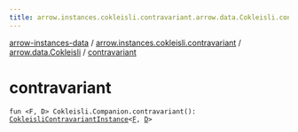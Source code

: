 ```yaml
---
title: arrow.instances.cokleisli.contravariant.arrow.data.Cokleisli.contravariant - arrow-instances-data
---
```


[arrow-instances-data](../../index.html) / [arrow.instances.cokleisli.contravariant](../index.html) / [arrow.data.Cokleisli](index.html) / [contravariant](./contravariant.html)

# contravariant

`fun <F, D> Cokleisli.Companion.contravariant(): `[`CokleisliContravariantInstance`](../../arrow.instances/-cokleisli-contravariant-instance/index.html)`<`[`F`](contravariant.html#F)`, `[`D`](contravariant.html#D)`>`